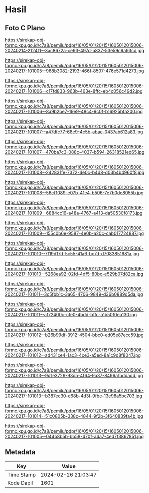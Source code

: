 # Hasil

## Foto C Plano

https://sirekap-obj-formc.kpu.go.id/c7a8/pemilu/pdpr/16/05/01/20/15/1605012015006-20240214-212411--3ac8672a-ce93-497d-a837-53e59c9a93cd.jpg

https://sirekap-obj-formc.kpu.go.id/c7a8/pemilu/pdpr/16/05/01/20/15/1605012015006-20240217-101005--968b3082-2193-466f-8507-476e571d4273.jpg

https://sirekap-obj-formc.kpu.go.id/c7a8/pemilu/pdpr/16/05/01/20/15/1605012015006-20240217-101006--c17fd833-963b-463e-8ffc-eb4c056c49d2.jpg

https://sirekap-obj-formc.kpu.go.id/c7a8/pemilu/pdpr/16/05/01/20/15/1605012015006-20240217-101006--8a9b2be7-19e9-48c4-9c0f-b16925bfa200.jpg

https://sirekap-obj-formc.kpu.go.id/c7a8/pemilu/pdpr/16/05/01/20/15/1605012015006-20240217-101007--a47dfc77-68e9-4c5b-abae-0437ab612a83.jpg

https://sirekap-obj-formc.kpu.go.id/c7a8/pemilu/pdpr/16/05/01/20/15/1605012015006-20240217-101007--470ba7c3-088c-4037-b594-26318521ed65.jpg

https://sirekap-obj-formc.kpu.go.id/c7a8/pemilu/pdpr/16/05/01/20/15/1605012015006-20240217-101008--242831fe-7372-4e0c-b4d8-d03b4b4960f8.jpg

https://sirekap-obj-formc.kpu.go.id/c7a8/pemilu/pdpr/16/05/01/20/15/1605012015006-20240217-101008--56cf1089-e07b-41e4-b506-7e7b0de8055b.jpg

https://sirekap-obj-formc.kpu.go.id/c7a8/pemilu/pdpr/16/05/01/20/15/1605012015006-20240217-101009--6884cc16-a48a-4767-a413-da50530f8173.jpg

https://sirekap-obj-formc.kpu.go.id/c7a8/pemilu/pdpr/16/05/01/20/15/1605012015006-20240217-101009--155c0b6e-9587-4e0b-a20c-cab017724887.jpg

https://sirekap-obj-formc.kpu.go.id/c7a8/pemilu/pdpr/16/05/01/20/15/1605012015006-20240217-101010--7f19d17d-5c55-41a6-bc7d-d7083851681a.jpg

https://sirekap-obj-formc.kpu.go.id/c7a8/pemilu/pdpr/16/05/01/20/15/1605012015006-20240217-101010--5268ea92-02fd-4df5-80bc-e529b07d82ca.jpg

https://sirekap-obj-formc.kpu.go.id/c7a8/pemilu/pdpr/16/05/01/20/15/1605012015006-20240217-101011--3c5fbb1c-3a65-4706-9849-d36b0889d5da.jpg

https://sirekap-obj-formc.kpu.go.id/c7a8/pemilu/pdpr/16/05/01/20/15/1605012015006-20240217-101011--af72400c-cfe0-4bdd-bffc-a1b50f0ea130.jpg

https://sirekap-obj-formc.kpu.go.id/c7a8/pemilu/pdpr/16/05/01/20/15/1605012015006-20240217-101012--b26b99df-3912-4504-bbc0-ed05e87ecc59.jpg

https://sirekap-obj-formc.kpu.go.id/c7a8/pemilu/pdpr/16/05/01/20/15/1605012015006-20240217-101012--ad431ce4-1ac3-4ce3-a5ed-8a1c9d8f8047.jpg

https://sirekap-obj-formc.kpu.go.id/c7a8/pemilu/pdpr/16/05/01/20/15/1605012015006-20240217-101013--9d1e3729-93da-4f64-9a37-8496a1bddadd.jpg

https://sirekap-obj-formc.kpu.go.id/c7a8/pemilu/pdpr/16/05/01/20/15/1605012015006-20240217-101013--b387ec30-c68b-4d3f-9fbe-13e98a5bc703.jpg

https://sirekap-obj-formc.kpu.go.id/c7a8/pemilu/pdpr/16/05/01/20/15/1605012015006-20240217-101014--51c0805b-338c-4844-9f2b-3f640839fa4b.jpg

https://sirekap-obj-formc.kpu.go.id/c7a8/pemilu/pdpr/16/05/01/20/15/1605012015006-20240217-101005--044b8b5b-bb58-470f-a4a7-4ed7f3867851.jpg


## Metadata

| Key        | Value               |
| ---------- | ------------------- |
| Time Stamp | 2024-02-26 21:03:47 |
| Kode Dapil | 1601                |



